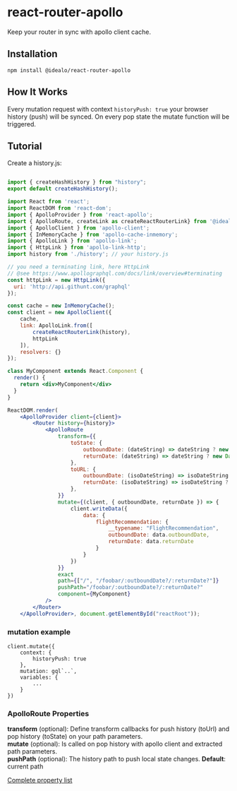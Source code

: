 # react-router-apollo

Keep your router in sync with apollo client cache.

## Installation

```
npm install @idealo/react-router-apollo
```

## How It Works

Every mutation request with context `historyPush: true` your browser history (push) will be synced. 
On every pop state the mutate function will be triggered.

## Tutorial

Create a history.js:
```jsx harmony

import { createHashHistory } from "history";
export default createHashHistory();
```

```jsx harmony
import React from 'react';
import ReactDOM from 'react-dom';
import { ApolloProvider } from 'react-apollo';
import { ApolloRoute, createLink as createReactRouterLink} from '@idealo/react-router-apollo';
import { ApolloClient } from 'apollo-client';
import { InMemoryCache } from 'apollo-cache-inmemory';
import { ApolloLink } from 'apollo-link';
import { HttpLink } from 'apollo-link-http';
import history from './history'; // your history.js

// you need a terminating link, here HttpLink
// @see https://www.apollographql.com/docs/link/overview#terminating
const httpLink = new HttpLink({
  uri: 'http://api.githunt.com/graphql'
});

const cache = new InMemoryCache();
const client = new ApolloClient({
    cache,
    link: ApolloLink.from([
        createReactRouterLink(history),
        httpLink
    ]),
    resolvers: {}
});

class MyComponent extends React.Component {
  render() {
    return <div>MyComponent</div>
  }
}

ReactDOM.render(
    <ApolloProvider client={client}>
        <Router history={history}>
            <ApolloRoute
                transform={{
                    toState: {
                        outboundDate: (dateString) => dateString ? new Date(dateString).toISOString() : null,
                        returnDate: (dateString) => dateString ? new Date(dateString).toISOString() : null
                    },
                    toURL: {
                        outboundDate: (isoDateString) => isoDateString ? dateFormat(new Date(isoDateString), URL_DATE_FORMAT) : null,
                        returnDate: (isoDateString) => isoDateString ? dateFormat(new Date(isoDateString), URL_DATE_FORMAT) : null
                    },
                }}
                mutate={(client, { outboundDate, returnDate }) => {
                    client.writeData({
                        data: {
                            flightRecommendation: {
                                __typename: "FlightRecommendation",
                                outboundDate: data.outboundDate,
                                returnDate: data.returnDate
                            }
                        }
                    })
                }}
                exact
                path={["/", "/foobar/:outboundDate?/:returnDate?"]}
                pushPath="/foobar/:outboundDate?/:returnDate?"
                component={MyComponent}
            />
        </Router>
    </ApolloProvider>, document.getElementById("reactRoot"));
```

### mutation example

```
client.mutate({
    context: {
        historyPush: true
    },
    mutation: gql`..`,
    variables: {
        ...
    }
})
```

### ApolloRoute Properties

 __transform__ (optional):  Define transform callbacks for push history (toUrl) and pop history (toState) on your path parameters.  
 __mutate__ (optional):  Is called on pop history with apollo client and extracted path parameters.  
 __pushPath__ (optional): The history path to push local state changes. __Default__: current path
 
 [Complete property list](https://reacttraining.com/react-router/web/api/Route)